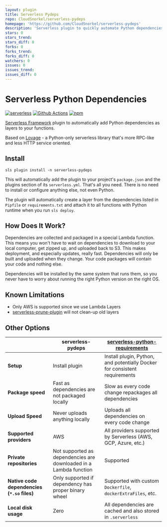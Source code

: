 ```yaml
---
layout: plugin
title: Serverless Pydeps
repo: CloudSnorkel/serverless-pydeps
homepage: 'https://github.com/CloudSnorkel/serverless-pydeps'
description: 'Serverless plugin to quickly automate Python dependencies'
stars: 0
stars_trend: 
stars_diff: 0
forks: 0
forks_trend: 
forks_diff: 0
watchers: 0
issues: 0
issues_trend: 
issues_diff: 0
---
```



# Serverless Python Dependencies

[![serverless](assets/serverless.svg?raw=true)](https://www.serverless.com)
[![Github Actions](https://github.com/CloudSnorkel/serverless-pydeps/workflows/Build%20and%20Publish/badge.svg)](https://github.com/CloudSnorkel/serverless-pydeps/actions)
[![npm](https://img.shields.io/npm/v/serverless-pydeps.svg)](https://www.npmjs.com/package/serverless-pydeps)

[Serverless Framework](https://www.serverless.com/) plugin to automatically add Python dependencies as layers to your functions. 

Based on [Lovage](https://github.com/CloudSnorkel/lovage) - a Python-only serverless library that's more RPC-like and
less HTTP service oriented.

## Install

```shell
sls plugin install -n serverless-pydeps
```

This will automatically add the plugin to your project's `package.json` and the plugins section of its
`serverless.yml`. That's all you need. There is no need to install or configure anything else, not even Python.

The plugin will automatically create a layer from the dependencies listed in `Pipfile` or `requirements.txt` and attach
it to all functions with Python runtime when you run `sls deploy`.

## How Does It Work?

Dependencies are collected and packaged in a special Lambda function. This means you won't have to wait on dependencies
to download to your local computer, get zipped up, and uploaded back to S3. This makes deployment, and especially
updates, really fast. Dependencies will only be built and uploaded when they change. Your code packages will contain
your code and nothing else.

Dependencies will be installed by the same system that runs them, so you never have to worry about running the right
Python version on the right OS.

## Known Limitations

* Only AWS is supported since we use Lambda Layers
* [serverless-prune-plugin](https://github.com/claygregory/serverless-prune-plugin) will not clean-up old layers 

## Other Options

|   | serverless-pydeps | [serverless-python-requirements](https://github.com/UnitedIncome/serverless-python-requirements/) |
| ------------- | ------------- | ------------- |
| **Setup** | Install plugin | Install plugin, Python, and potentially Docker for consistent requirements |
| **Package speed** | Fast as dependencies are not packaged locally | Slow as every code change repackages all dependencies |
| **Upload Speed** | Never uploads anything locally | Uploads all dependencies on every code change |
| **Supported providers** | AWS | All providers supported by Serverless (AWS, GCP, Azure, etc.) |
| **Private repositories** | Not supported as dependencies are downloaded in a Lambda function | Supported |
| **Native code dependencies (`*.so` files)** | Only supported if dependency has proper binary wheel | Supported with custom `Dockerfile`, `dockerExtraFiles`, etc. |
| **Local disk usage** | Zero | All dependencies are cached and also stored in `.serverless` |
